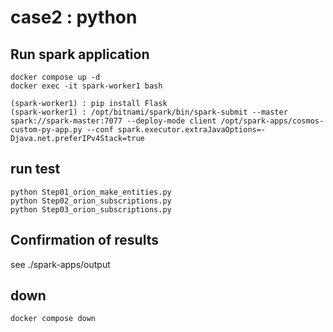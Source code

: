 # case2 : python
## Run spark application
```
docker compose up -d
docker exec -it spark-worker1 bash

(spark-worker1) : pip install Flask
(spark-worker1) : /opt/bitnami/spark/bin/spark-submit --master spark://spark-master:7077 --deploy-mode client /opt/spark-apps/cosmos-custom-py-app.py --conf spark.executor.extraJavaOptions=-Djava.net.preferIPv4Stack=true
```

## run test
```
python Step01_orion_make_entities.py
python Step02_orion_subscriptions.py
python Step03_orion_subscriptions.py
```

## Confirmation of results
see ./spark-apps/output

## down
```
docker compose down
```
